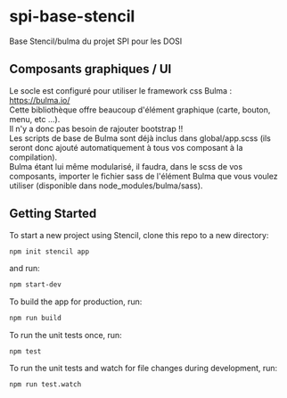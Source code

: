 # spi-base-stencil
Base Stencil/bulma du projet SPI pour les DOSI

## Composants graphiques / UI 

Le socle est configuré pour utiliser le framework css Bulma : https://bulma.io/  
Cette bibliothèque offre beaucoup d'élément graphique (carte, bouton, menu, etc ...).  
Il n'y a donc pas besoin de rajouter bootstrap !!  
Les scripts de base de Bulma sont déjà inclus dans global/app.scss (ils seront donc ajouté automatiquement à tous vos composant à la compilation).    
Bulma étant lui même modularisé, il faudra, dans le scss de vos composants, importer le fichier sass de l'élément Bulma que vous voulez utiliser (disponible dans node_modules/bulma/sass).  

## Getting Started

To start a new project using Stencil, clone this repo to a new directory:

```bash
npm init stencil app
```

and run:

```bash
npm start-dev
```

To build the app for production, run:

```bash
npm run build
```

To run the unit tests once, run:

```
npm test
```

To run the unit tests and watch for file changes during development, run:

```
npm run test.watch
```

